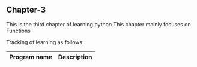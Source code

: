 ## Chapter-3
This is the third chapter of learning python
This chapter mainly focuses on Functions

Tracking of learning as follows:

| Program name | Description |
| ---- | ---- |
